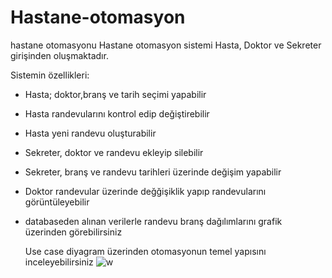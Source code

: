 # Hastane-otomasyon
hastane otomasyonu
Hastane otomasyon sistemi Hasta, Doktor ve Sekreter girişinden oluşmaktadır. 

Sistemin özellikleri:
- Hasta; doktor,branş ve tarih seçimi yapabilir
- Hasta randevularını kontrol edip değiştirebilir
- Hasta yeni randevu oluşturabilir
- Sekreter, doktor ve randevu ekleyip silebilir
- Sekreter, branş ve randevu tarihleri üzerinde değişim yapabilir
- Doktor randevular üzerinde değğişiklik yapıp randevularını görüntüleyebilir
- databaseden alınan verilerle randevu branş dağılımlarını grafik üzerinden görebilirsiniz

  Use case diyagram üzerinden otomasyonun temel yapısını inceleyebilirsiniz
![w](https://github.com/tugbanurdemir/Hastane-otomasyon/assets/82717981/3f32a992-96ab-410a-af7e-afab1e8d507c)
